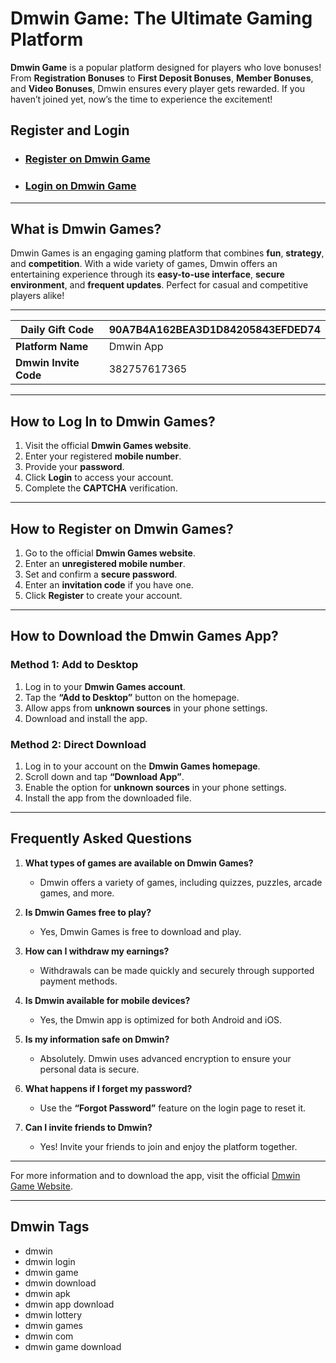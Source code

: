 # Dmwin Game: The Ultimate Gaming Platform

**Dmwin Game** is a popular platform designed for players who love bonuses! From **Registration Bonuses** to **First Deposit Bonuses**, **Member Bonuses**, and **Video Bonuses**, Dmwin ensures every player gets rewarded. If you haven’t joined yet, now’s the time to experience the excitement!

## Register and Login
- ### [Register on Dmwin Game](https://gamelogin.in/diuwin/)
- ### [Login on Dmwin Game](https://gamelogin.in/diuwin/)

---

## What is Dmwin Games?

Dmwin Games is an engaging gaming platform that combines **fun**, **strategy**, and **competition**. With a wide variety of games, Dmwin offers an entertaining experience through its **easy-to-use interface**, **secure environment**, and **frequent updates**. Perfect for casual and competitive players alike!

---

| **Daily Gift Code**               | **90A7B4A162BEA3D1D84205843EFDED74** |
|-----------------------------------|--------------------------------------|
| **Platform Name**                 | Dmwin App                            |
| **Dmwin Invite Code**             | 382757617365                         |

---

## How to Log In to Dmwin Games?

1. Visit the official **Dmwin Games website**.
2. Enter your registered **mobile number**.
3. Provide your **password**.
4. Click **Login** to access your account.
5. Complete the **CAPTCHA** verification.

---

## How to Register on Dmwin Games?

1. Go to the official **Dmwin Games website**.
2. Enter an **unregistered mobile number**.
3. Set and confirm a **secure password**.
4. Enter an **invitation code** if you have one.
5. Click **Register** to create your account.

---

## How to Download the Dmwin Games App?

### Method 1: Add to Desktop
1. Log in to your **Dmwin Games account**.
2. Tap the **“Add to Desktop”** button on the homepage.
3. Allow apps from **unknown sources** in your phone settings.
4. Download and install the app.

### Method 2: Direct Download
1. Log in to your account on the **Dmwin Games homepage**.
2. Scroll down and tap **“Download App”**.
3. Enable the option for **unknown sources** in your phone settings.
4. Install the app from the downloaded file.

---

## Frequently Asked Questions

1. **What types of games are available on Dmwin Games?**  
   - Dmwin offers a variety of games, including quizzes, puzzles, arcade games, and more.

2. **Is Dmwin Games free to play?**  
   - Yes, Dmwin Games is free to download and play.

3. **How can I withdraw my earnings?**  
   - Withdrawals can be made quickly and securely through supported payment methods.

4. **Is Dmwin available for mobile devices?**  
   - Yes, the Dmwin app is optimized for both Android and iOS.

5. **Is my information safe on Dmwin?**  
   - Absolutely. Dmwin uses advanced encryption to ensure your personal data is secure.

6. **What happens if I forget my password?**  
   - Use the **“Forgot Password”** feature on the login page to reset it.

7. **Can I invite friends to Dmwin?**  
   - Yes! Invite your friends to join and enjoy the platform together.

---

For more information and to download the app, visit the official [Dmwin Game Website](https://gamelogin.in/diuwin/).

---

## Dmwin Tags

- dmwin
- dmwin login
- dmwin game
- dmwin download
- dmwin apk
- dmwin app download
- dmwin lottery
- dmwin games
- dmwin com
- dmwin game download
